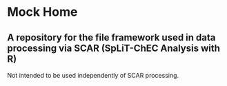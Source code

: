 # Mock Home
## A repository for the file framework used in data processing via SCAR (SpLiT-ChEC Analysis with R)
Not intended to be used independently of SCAR processing.
